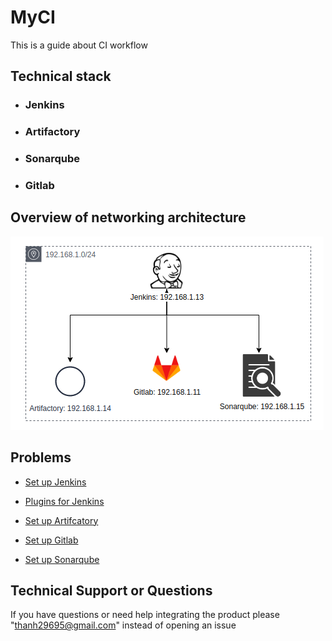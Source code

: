 # MyCI
This is a guide about CI workflow

## Technical stack
* ### Jenkins
* ### Artifactory
* ### Sonarqube
* ### Gitlab

## Overview of networking architecture
![](doc/myci-networking.png)

## Problems
* [Set up Jenkins](doc/jenkins/setup_jenkins.md)
* [Plugins for Jenkins](doc/jenkins/plugins4jenkins.md)

* [Set up Artifcatory](doc/artifactory/setup_artifactory.md)

* [Set up Gitlab](doc/gitlab/setup_gitlab.md)

* [Set up Sonarqube](doc/sonarqube/setup_sonarqube.md)

## Technical Support or Questions
If you have questions or need help integrating the product please "thanh29695@gmail.com" instead of opening an issue
